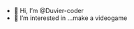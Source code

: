 - 👋 Hi, I’m @Duvier-coder
- 👀 I’m interested in ...make a videogame 

<!---
Duvier-coder/Duvier-coder is a ✨ special ✨ repository because its `README.md` (this file) appears on your GitHub profile.
You can click the Preview link to take a look at your changes.
--->
